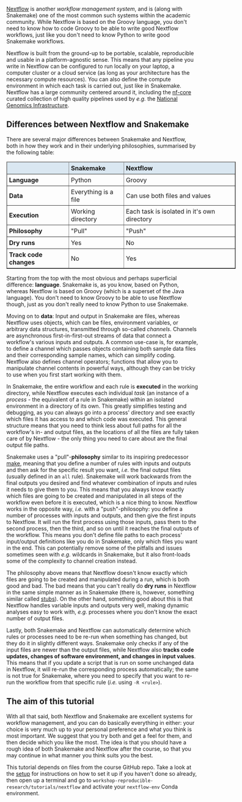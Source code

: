 [Nextflow](https://www.nextflow.io/) is another *workflow management system*,
and is (along with Snakemake) one of the most common such systems within the
academic community. While Nextflow is based on the Groovy language, you don't
need to know how to code Groovy to be able to write good Nextflow workflows,
just like you don't need to know Python to write good Snakemake workflows.

Nextflow is built from the ground-up to be portable, scalable, reproducible and
usable in a platform-agnostic sense. This means that any pipeline you write in
Nextflow can be configured to run locally on your laptop, a computer cluster or
a cloud service (as long as your architecture has the necessary compute
resources). You can also define the compute environment in which each task is
carried out, just like in Snakemake. Nextflow has a large community centered
around it, including the [nf-core](https://nf-co.re/) curated collection of
high quality pipelines used by *e.g.* the [National Genomics Infrastructure](https://ngisweden.scilifelab.se/).

## Differences between Nextflow and Snakemake

There are several major differences between Snakemake and Nextflow, both in how
they work and in their underlying philosophies, summarised by the following
table:

<table class="table table-hover table-condensed" border=1; style="width:600px; margin-left:auto; margin-right:auto;">
    <thead style="background-color:#DAE7F1">
        <tr>
            <td style="padding:5px"> <font size="3"></td>
            <td style="padding:5px"> <font size="3"><b> Snakemake </b> </td>
            <td style="padding:5px"> <font size="3"><b> Nextflow </b> </td>
        </tr>
    </thead>
    <tr>
        <td style="padding:5px"> <font size="3"> <b>Language</b> </td>
        <td style="padding:5px"> <font size="3"> Python </td>
        <td style="padding:5px"> <font size="3"> Groovy </td>
    </tr>
    <tr>
        <td style="padding:5px"> <font size="3"> <b>Data</b> </td>
        <td style="padding:5px"> <font size="3"> Everything is a file </td>
        <td style="padding:5px"> <font size="3"> Can use both files and values </td>
    </tr>
    <tr>
        <td style="padding:5px"> <font size="3"> <b>Execution</b> </td>
        <td style="padding:5px"> <font size="3"> Working directory </td>
        <td style="padding:5px"> <font size="3"> Each task is isolated in it's own directory </td>
    </tr>
    <tr>
        <td style="padding:5px"> <font size="3"> <b>Philosophy</b> </td>
        <td style="padding:5px"> <font size="3"> "Pull" </td>
        <td style="padding:5px"> <font size="3"> "Push" </td>
    </tr>
    <tr>
        <td style="padding:5px"> <font size="3"> <b>Dry runs</b>  </td>
        <td style="padding:5px"> <font size="3"> Yes </td>
        <td style="padding:5px"> <font size="3"> No </td>
    </tr>
    <tr>
        <td style="padding:5px"> <font size="3"> <b>Track code changes</b> </td>
        <td style="padding:5px"> <font size="3"> No </td>
        <td style="padding:5px"> <font size="3"> Yes </td>
    </tr>
</table>

Starting from the top with the most obvious and perhaps superficial difference:
**language**. Snakemake is, as you know, based on Python, whereas Nextflow is
based on Groovy (which is a superset of the Java language). You don't need to
know Groovy to be able to use Nextflow though, just as you don't really need to
know Python to use Snakemake.

Moving on to **data**: Input and output in Snakemake are files, whereas
Nextflow uses objects, which can be files, environment variables, or arbitrary
data structures, transmitted through so-called *channels*. Channels are
asynchronous first-in-first-out streams of data that connect a workflow's
various inputs and outputs. A common use-case is, for example, to define
a channel which passes objects containing both sample data files and their
corresponding sample names, which can simplify coding. Nextflow also defines
channel operators; functions that allow you to manipulate channel contents in
powerful ways, although they can be tricky to use when you first start working
with them.

In Snakemake, the entire workflow and each rule is **executed** in the working
directory, while Nextflow executes each individual *task* (an instance of
a *process* - the equivalent of a rule in Snakemake) within an isolated
environment in a directory of its own. This greatly simplifies testing and
debugging, as you can always go into a process' directory and see exactly which
files it has access to and which code was executed. This general structure
means that you need to think less about full paths for all the workflow's in-
and output files, as the locations of all the files are fully taken care of by
Nextflow - the only thing you need to care about are the final output file
paths.

Snakemake uses a "pull"-**philosophy** similar to its inspiring predecessor
[make](https://www.gnu.org/software/make/), meaning that you define a number of
rules with inputs and outputs and then ask for the specific result you want,
*i.e.* the final output files (usually defined in an `all` rule). Snakemake will
work backwards from the final outputs you desired and find whatever combination
of inputs and rules it needs to give them to you. This means that you always
know exactly which files are going to be created and manipulated in all steps of
the workflow even before it is executed, which is a nice thing to know. Nextflow
works in the opposite way, *i.e.* with a "push"-philosophy: you define a number
of processes with inputs and outputs, and then give the first inputs to
Nextflow. It will run the first process using those inputs, pass them to the
second process, then the third, and so on until it reaches the final outputs of
the workflow. This means you don't define file paths to each process'
input/output definitions like you do in Snakemake, only which files you want in
the end. This can potentially remove some of the pitfalls and issues sometimes
seen with *e.g.* wildcards in Snakemake, but it also front-loads some of the
complexity to channel creation instead.

The philosophy above means that Nextflow doesn't know exactly which files
are going to be created and manipulated during a run, which is both good and
bad. The bad means that you can't really do **dry runs** in Nextflow in the same
simple manner as in Snakemake (there is, however, something similar called
[stubs](https://github.com/nextflow-io/nextflow/blob/master/docs/process.rst#stub)).
On the other hand, something good about this is that Nextflow handles variable
inputs and outputs very well, making dynamic analyses easy to work with, *e.g.*
processes where you don't know the exact number of output files.

Lastly, both Snakemake and Nextflow can automatically determine which rules or
processes need to be re-run when something has changed, but they do it in
slightly different ways. Snakemake only checks if any of the input files are
newer than the output files, while Nextflow also **tracks code updates, changes
of software environment, and changes in input values**. This means that if you
update a script that is run on some unchanged data in Nextflow, it will re-run
the corresponding process automatically; the same is not true for Snakemake,
where you need to specify that you want to re-run the workflow from that
specific rule (*i.e.* using `-R <rule>`).

## The aim of this tutorial

With all that said, both Nextflow and Snakemake are excellent systems for
workflow management, and you can do basically everything in either: your choice
is very much up to your personal preference and what you think is most
important. We suggest that you try both and get a feel for them, and then
decide which you like the most. The idea is that you should have a rough idea
of both Snakemake and Nextflow after the course, so that you may continue in
what manner you think suits you the best.

This tutorial depends on files from the course GitHub repo. Take a look at the
[setup](pre-course-setup) for instructions on how to set it up if you haven't
done so already, then open up a terminal and go to `workshop-reproducible-research/tutorials/nextflow`
and activate your `nextflow-env` Conda environment.
